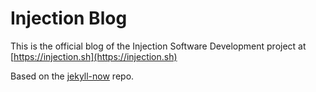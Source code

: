 # Injection Blog

This is the official blog of the Injection Software Development project at [https://injection.sh](https://injection.sh)


Based on the [jekyll-now](https://github.com/barryclark/jekyll-now) repo.
